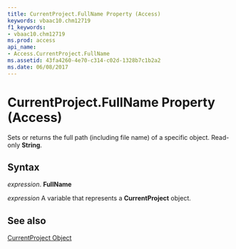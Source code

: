 ```yaml
---
title: CurrentProject.FullName Property (Access)
keywords: vbaac10.chm12719
f1_keywords:
- vbaac10.chm12719
ms.prod: access
api_name:
- Access.CurrentProject.FullName
ms.assetid: 43fa4260-4e70-c314-c02d-1328b7c1b2a2
ms.date: 06/08/2017
---
```



# CurrentProject.FullName Property (Access)

Sets or returns the full path (including file name) of a specific object. Read-only  **String**.


## Syntax

 _expression_. **FullName**

 _expression_ A variable that represents a **CurrentProject** object.


## See also


[CurrentProject Object](Access.CurrentProject.md)


